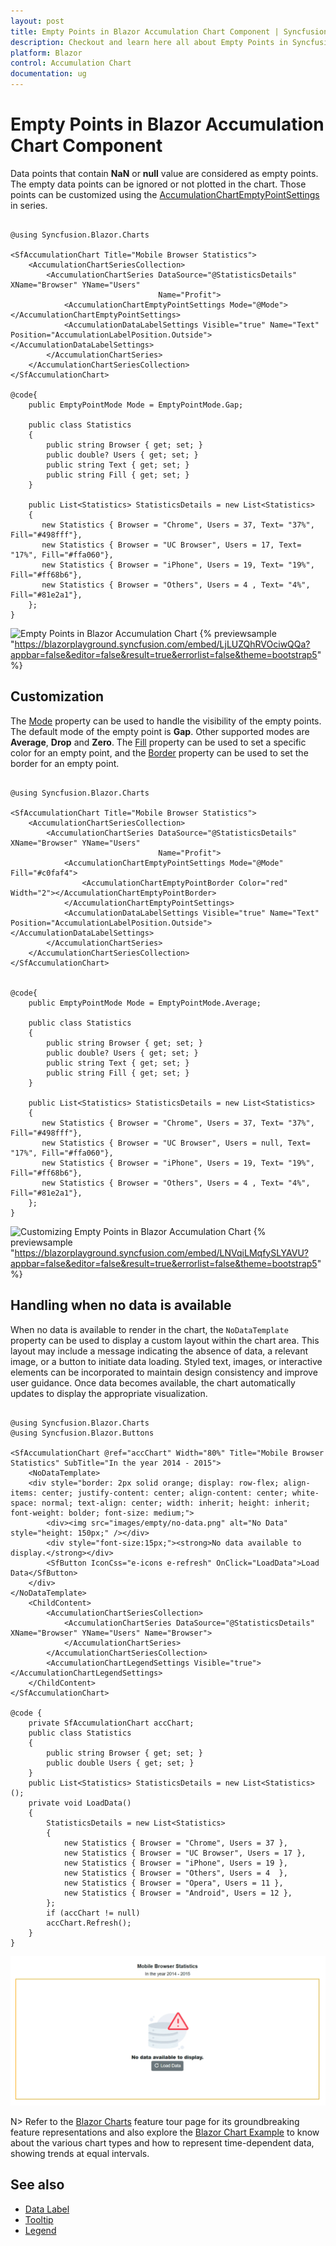 ```yaml
---
layout: post
title: Empty Points in Blazor Accumulation Chart Component | Syncfusion
description: Checkout and learn here all about Empty Points in Syncfusion Blazor Accumulation Chart component and more.
platform: Blazor
control: Accumulation Chart
documentation: ug
---
```


# Empty Points in Blazor Accumulation Chart Component

Data points that contain **NaN** or **null** value are considered as empty points. The empty data points can be ignored or not plotted in the chart. Those points can be customized using the [AccumulationChartEmptyPointSettings](https://help.syncfusion.com/cr/blazor/Syncfusion.Blazor.Charts.AccumulationChartEmptyPointSettings.html) in series. 

```cshtml 

@using Syncfusion.Blazor.Charts

<SfAccumulationChart Title="Mobile Browser Statistics">
    <AccumulationChartSeriesCollection>
        <AccumulationChartSeries DataSource="@StatisticsDetails" XName="Browser" YName="Users"
                                 Name="Profit">
            <AccumulationChartEmptyPointSettings Mode="@Mode"></AccumulationChartEmptyPointSettings>
            <AccumulationDataLabelSettings Visible="true" Name="Text" Position="AccumulationLabelPosition.Outside"></AccumulationDataLabelSettings>
        </AccumulationChartSeries>
    </AccumulationChartSeriesCollection>
</SfAccumulationChart>

@code{
    public EmptyPointMode Mode = EmptyPointMode.Gap;

    public class Statistics
    {
        public string Browser { get; set; }
        public double? Users { get; set; }
        public string Text { get; set; }
        public string Fill { get; set; }
    }
	
    public List<Statistics> StatisticsDetails = new List<Statistics>
	{
       new Statistics { Browser = "Chrome", Users = 37, Text= "37%", Fill="#498fff"},
       new Statistics { Browser = "UC Browser", Users = 17, Text= "17%", Fill="#ffa060"},
       new Statistics { Browser = "iPhone", Users = 19, Text= "19%", Fill="#ff68b6"},
       new Statistics { Browser = "Others", Users = 4 , Text= "4%", Fill="#81e2a1"},
    };
}

```

![Empty Points in Blazor Accumulation Chart](images/empty/blazor-accumulation-chart-with-empty-point.png)
{% previewsample "https://blazorplayground.syncfusion.com/embed/LjLUZQhRVOciwQQa?appbar=false&editor=false&result=true&errorlist=false&theme=bootstrap5" %}

## Customization

The [Mode](https://help.syncfusion.com/cr/blazor/Syncfusion.Blazor.Charts.AccumulationChartEmptyPointSettings.html#Syncfusion_Blazor_Charts_AccumulationChartEmptyPointSettings_Mode) property can be used to handle the visibility of the empty points. The default mode of the empty point is **Gap**. Other supported modes are **Average**, **Drop** and **Zero**. The [Fill](https://help.syncfusion.com/cr/blazor/Syncfusion.Blazor.Charts.AccumulationChartEmptyPointSettings.html#Syncfusion_Blazor_Charts_AccumulationChartEmptyPointSettings_Fill) property can be used to set a specific color for an empty point, and the [Border](https://help.syncfusion.com/cr/blazor/Syncfusion.Blazor.Charts.AccumulationChartEmptyPointSettings.html#Syncfusion_Blazor_Charts_AccumulationChartEmptyPointSettings_Border) property can be used to set the border for an empty point.

```cshtml 

@using Syncfusion.Blazor.Charts

<SfAccumulationChart Title="Mobile Browser Statistics">
    <AccumulationChartSeriesCollection>
        <AccumulationChartSeries DataSource="@StatisticsDetails" XName="Browser" YName="Users"
                                 Name="Profit">
            <AccumulationChartEmptyPointSettings Mode="@Mode" Fill="#c0faf4">
                <AccumulationChartEmptyPointBorder Color="red" Width="2"></AccumulationChartEmptyPointBorder>
            </AccumulationChartEmptyPointSettings>
            <AccumulationDataLabelSettings Visible="true" Name="Text" Position="AccumulationLabelPosition.Outside"></AccumulationDataLabelSettings>
        </AccumulationChartSeries>
    </AccumulationChartSeriesCollection>
</SfAccumulationChart>


@code{
    public EmptyPointMode Mode = EmptyPointMode.Average;

    public class Statistics
    {
        public string Browser { get; set; }
        public double? Users { get; set; }
        public string Text { get; set; }
        public string Fill { get; set; }
    }
	
    public List<Statistics> StatisticsDetails = new List<Statistics>
	{
       new Statistics { Browser = "Chrome", Users = 37, Text= "37%", Fill="#498fff"},
       new Statistics { Browser = "UC Browser", Users = null, Text= "17%", Fill="#ffa060"},
       new Statistics { Browser = "iPhone", Users = 19, Text= "19%", Fill="#ff68b6"},
       new Statistics { Browser = "Others", Users = 4 , Text= "4%", Fill="#81e2a1"},
    };
}

```

![Customizing Empty Points in Blazor Accumulation Chart](images/empty/blazor-accumulation-chart-empty-point-customization.png)
{% previewsample "https://blazorplayground.syncfusion.com/embed/LNVqiLMqfySLYAVU?appbar=false&editor=false&result=true&errorlist=false&theme=bootstrap5" %}

## Handling when no data is available

When no data is available to render in the chart, the `NoDataTemplate` property can be used to display a custom layout within the chart area. This layout may include a message indicating the absence of data, a relevant image, or a button to initiate data loading. Styled text, images, or interactive elements can be incorporated to maintain design consistency and improve user guidance. Once data becomes available, the chart automatically updates to display the appropriate visualization.

```cshtml 

@using Syncfusion.Blazor.Charts
@using Syncfusion.Blazor.Buttons

<SfAccumulationChart @ref="accChart" Width="80%" Title="Mobile Browser Statistics" SubTitle="In the year 2014 - 2015">
    <NoDataTemplate>
    <div style="border: 2px solid orange; display: row-flex; align-items: center; justify-content: center; align-content: center; white-space: normal; text-align: center; width: inherit; height: inherit; font-weight: bolder; font-size: medium;">
        <div><img src="images/empty/no-data.png" alt="No Data" style="height: 150px;" /></div>
        <div style="font-size:15px;"><strong>No data available to display.</strong></div>
        <SfButton IconCss="e-icons e-refresh" OnClick="LoadData">Load Data</SfButton>
    </div>
</NoDataTemplate>
    <ChildContent>
        <AccumulationChartSeriesCollection>
            <AccumulationChartSeries DataSource="@StatisticsDetails" XName="Browser" YName="Users" Name="Browser">
            </AccumulationChartSeries>
        </AccumulationChartSeriesCollection>
        <AccumulationChartLegendSettings Visible="true"></AccumulationChartLegendSettings>
    </ChildContent>
</SfAccumulationChart>

@code {
    private SfAccumulationChart accChart;
    public class Statistics
    {
        public string Browser { get; set; }
        public double Users { get; set; }
    }
    public List<Statistics> StatisticsDetails = new List<Statistics>();
    private void LoadData()
    {
        StatisticsDetails = new List<Statistics>
        {
            new Statistics { Browser = "Chrome", Users = 37 },
            new Statistics { Browser = "UC Browser", Users = 17 },
            new Statistics { Browser = "iPhone", Users = 19 },
            new Statistics { Browser = "Others", Users = 4  },
            new Statistics { Browser = "Opera", Users = 11 },
            new Statistics { Browser = "Android", Users = 12 },
        };
        if (accChart != null)
        accChart.Refresh();
    }
}

```

![No Data Template in Blazor Accumulation Chart](images/empty/blazor-accumulation-chart-no-data-template.gif)

N> Refer to the [Blazor Charts](https://www.syncfusion.com/blazor-components/blazor-charts) feature tour page for its groundbreaking feature representations and also explore the [Blazor Chart Example](https://blazor.syncfusion.com/demos/chart/pie?theme=bootstrap5) to know about the various chart types and how to represent time-dependent data, showing trends at equal intervals.

## See also

* [Data Label](./data-labels)
* [Tooltip](./tool-tip)
* [Legend](./legend)